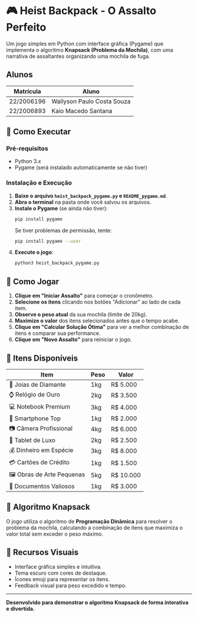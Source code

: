 # 🎮 Heist Backpack - O Assalto Perfeito

Um jogo simples em Python com interface gráfica (Pygame) que implementa o algoritmo **Knapsack (Problema da Mochila)**, com uma narrativa de assaltantes organizando uma mochila de fuga.
## Alunos
| Matrícula   | Aluno                             |
|------------|-----------------------------------|
| 22/2006196 | Wallyson Paulo Costa Souza        |
| 22/2006893 | Kaio Macedo Santana               |


## 🚀 Como Executar

### Pré-requisitos
- Python 3.x
- Pygame (será instalado automaticamente se não tiver)

### Instalação e Execução

1. **Baixe o arquivo `heist_backpack_pygame.py` e `README_pygame.md`**.
2. **Abra o terminal** na pasta onde você salvou os arquivos.
3. **Instale o Pygame** (se ainda não tiver):
   ```bash
   pip install pygame
   ```
   Se tiver problemas de permissão, tente:
   ```bash
   pip install pygame --user
   ```
4. **Execute o jogo**:
   ```bash
   python3 heist_backpack_pygame.py
   ```

## 🎯 Como Jogar

1. **Clique em "Iniciar Assalto"** para começar o cronômetro.
2. **Selecione os itens** clicando nos botões "Adicionar" ao lado de cada item.
3. **Observe o peso atual** da sua mochila (limite de 20kg).
4. **Maximize o valor** dos itens selecionados antes que o tempo acabe.
5. **Clique em "Calcular Solução Ótima"** para ver a melhor combinação de itens e comparar sua performance.
6. **Clique em "Novo Assalto"** para reiniciar o jogo.

## 💎 Itens Disponíveis

| Item | Peso | Valor |
|------|------|-------|
| 💎 Joias de Diamante | 1kg | R$ 5.000 |
| ⌚ Relógio de Ouro | 2kg | R$ 3.500 |
| 💻 Notebook Premium | 3kg | R$ 4.000 |
| 📱 Smartphone Top | 1kg | R$ 2.000 |
| 📷 Câmera Profissional | 4kg | R$ 6.000 |
| 📱 Tablet de Luxo | 2kg | R$ 2.500 |
| 💰 Dinheiro em Espécie | 3kg | R$ 8.000 |
| 💳 Cartões de Crédito | 1kg | R$ 1.500 |
| 🖼️ Obras de Arte Pequenas | 5kg | R$ 10.000 |
| 📄 Documentos Valiosos | 1kg | R$ 3.000 |

## 🧠 Algoritmo Knapsack

O jogo utiliza o algoritmo de **Programação Dinâmica** para resolver o problema da mochila, calculando a combinação de itens que maximiza o valor total sem exceder o peso máximo.

## 🎨 Recursos Visuais

- Interface gráfica simples e intuitiva.
- Tema escuro com cores de destaque.
- Ícones emoji para representar os itens.
- Feedback visual para peso excedido e tempo.

---

**Desenvolvido para demonstrar o algoritmo Knapsack de forma interativa e divertida.**

